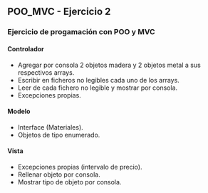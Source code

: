 ## POO_MVC - Ejercicio 2
### Ejercicio de progamación con POO y MVC
#### Controlador
- Agregar por consola 2 objetos madera y 2 objetos metal a sus respectivos arrays.
- Escribir en ficheros no legibles cada uno de los arrays.
- Leer de cada fichero no legible y mostrar por consola.
- Excepciones propias.

#### Modelo
- Interface (Materiales).
- Objetos de tipo enumerado.

#### Vista
- Excepciones propias (intervalo de precio).
- Rellenar objeto por consola.
- Mostrar tipo de objeto por consola.
